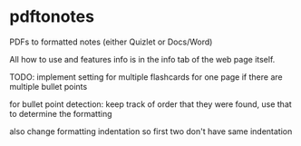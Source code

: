 # pdftonotes
PDFs to formatted notes (either Quizlet or Docs/Word)

All how to use and features info is in the info tab of the web page itself.

TODO: 
implement setting for multiple flashcards for one page if there are multiple bullet points

for bullet point detection: keep track of order that they were found, use that to determine the formatting

also change formatting indentation so first two don't have same indentation
